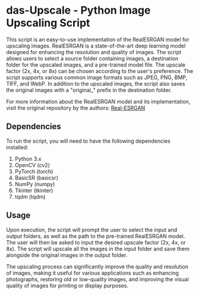 # das-Upscale - Python Image Upscaling Script

This script is an easy-to-use implementation of the RealESRGAN model for upscaling images. RealESRGAN is a state-of-the-art deep learning model designed for enhancing the resolution and quality of images. The script allows users to select a source folder containing images, a destination folder for the upscaled images, and a pre-trained model file. The upscale factor (2x, 4x, or 8x) can be chosen according to the user's preference. The script supports various common image formats such as JPEG, PNG, BMP, TIFF, and WebP. In addition to the upscaled images, the script also saves the original images with a "original_" prefix in the destination folder.

For more information about the RealESRGAN model and its implementation, visit the original repository by the authors: [Real-ESRGAN](https://github.com/xinntao/Real-ESRGAN)

## Dependencies

To run the script, you will need to have the following dependencies installed:

1. Python 3.x
2. OpenCV (cv2)
3. PyTorch (torch)
4. BasicSR (basicsr)
5. NumPy (numpy)
6. Tkinter (tkinter)
7. tqdm (tqdm)

## Usage

Upon execution, the script will prompt the user to select the input and output folders, as well as the path to the pre-trained RealESRGAN model. The user will then be asked to input the desired upscale factor (2x, 4x, or 8x). The script will upscale all the images in the input folder and save them alongside the original images in the output folder.

The upscaling process can significantly improve the quality and resolution of images, making it useful for various applications such as enhancing photographs, restoring old or low-quality images, and improving the visual quality of images for printing or display purposes.
